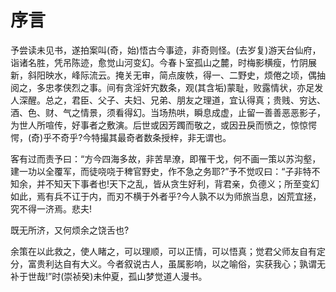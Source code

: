# 序言

予尝读未见书，遂拍案叫(奇，始)悟古今事迹，非奇则怪。(去岁复)游天台仙府，诣诸名胜，凭吊陈迹，愈觉山河变幻。今春卜室孤山之麓，时梅影横瘦，竹阴展新，斜阳映水，峰际流云。掩关无审，简点废帙，得一、二野史，烦倦之顷，偶抽阅之，多忠孝侠烈之事。间有贪淫奸宄数条，观(其含垢)蒙耻，败露情状，亦足发人深醒。总之，君臣、父子、夫妇、兄弟、朋友之理道，宜认得真；贵贱、穷达、酒、色、财、气之情景，须看得幻。当场热哄，瞬息成虚，止留一善善恶恶影子，为世人所喧传，好事者之敷演。后世或因芳躅而敬之，或因丑戾而愤之，惊惊愕愕，(奇)乎不奇乎?今特撮其最奇者数条授梓，非无谓也。

客有过而责予曰：“方今四海多故，非苦旱潦，即罹干戈，何不画一策以苏沟壑，建一功以全覆军，而徒哓哓于稗官野史，作不急之务耶?”予不觉叹曰：“子非特不知余，并不知天下事者也!天下之乱，皆从贪生好利，背君亲，负德义；所至变幻如此，焉有兵不讧于内，而刃不横于外者乎?今人孰不以为师旅当息，凶荒宜拯，究不得一济焉。悲夫!

既无所济，又何烦余之饶舌也?

余策在以此救之，使人睹之，可以理顺，可以正情，可以悟真；觉君父师友自有定分，富贵利达自有大义。今者叙说古人，虽属影响，以之喻俗，实获我心；孰谓无补于世哉!”时(崇祯癸)未仲夏，孤山梦觉道人漫书。

